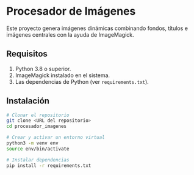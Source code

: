 # Procesador de Imágenes

Este proyecto genera imágenes dinámicas combinando fondos, títulos e imágenes centrales con la ayuda de ImageMagick.

## Requisitos

1. Python 3.8 o superior.
2. ImageMagick instalado en el sistema.
3. Las dependencias de Python (ver `requirements.txt`).

## Instalación

```bash
# Clonar el repositorio
git clone <URL del repositorio>
cd procesador_imagenes

# Crear y activar un entorno virtual
python3 -m venv env
source env/bin/activate

# Instalar dependencias
pip install -r requirements.txt

